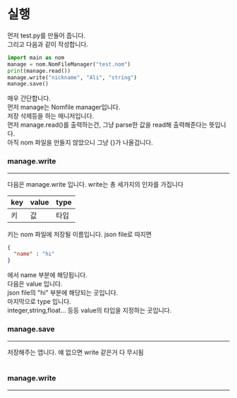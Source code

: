 # 실행

먼저 test.py를 만들어 줍니다. </br>
그리고 다음과 같이 작성합니다. </br>

```python
import main as nom
manage = nom.NomFileManager("test.nom")
print(manage.read())
manage.write("nickname", "Ali", "string")
manage.save()
```

매우 간단합니다. </br>
먼저 manage는 Nomfile manager입니다. </br>
저장 삭제등을 하는 매니저입니다. </br>
먼저 manage.read()를 출력하는건, 그냥 parse한 값을 read해 출력해준다는 뜻입니다. </br>
아직 nom 파일을 만들지 않았으니 그냥 {}가 나올겁니다. </br>

### manage.write
--------------------------------

다음은 manage.write 입니다. write는 총 세가지의 인자를 가집니다 </br>

|key|value|type|
|-----|-----|-----|
| 키 | 값 | 타입|

키는 nom 파일에 저장될 이름입니다. json file로 따지면</br>

```json
{
  "name" : "hi"
}
```

에서 name 부분에 해당됩니다. </br>
다음은 value 입니다. </br>
json file의 "hi" 부분에 해당되는 곳입니다. </br>
마지막으로 type 입니다.</br>
integer,string,float... 등등 value의 타입을 지정하는 곳입니다.</br>

### manage.save
--------------------------------
저장해주는 앱니다. 얘 없으면 write 같은거 다 무시됨</br></br>

### manage.write
--------------------------------
